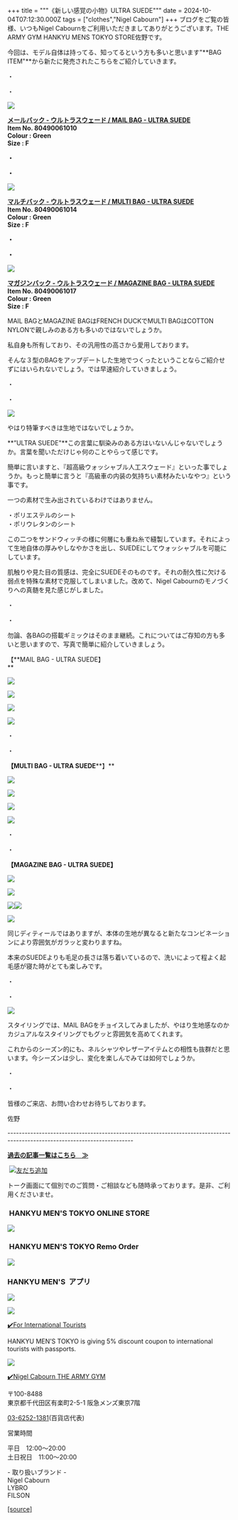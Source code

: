 +++
title = """《新しい感覚の小物》ULTRA SUEDE"""
date = 2024-10-04T07:12:30.000Z
tags = ["clothes","Nigel Cabourn"]
+++
ブログをご覧の皆様、いつもNigel Cabournをご利用いただきましてありがとうございます。THE ARMY GYM HANKYU MENS TOKYO STORE佐野です。

今回は、モデル自体は持ってる、知ってるという方も多いと思います"**BAG ITEM"**から新たに発売されたこちらをご紹介していきます。

・

・

![](https://cdn.shopify.com/s/files/1/0094/9295/5196/files/IMG_1324_58d6a35f-e978-4ba2-958e-153c6f9d7cd4_480x480.jpg?v=1727928541)

[**メールバック - ウルトラスウェード / MAIL BAG - ULTRA SUEDE**](https://web.hh-online.jp/hankyu-mens/goods/index.html?ggcd=M248Y100)  
**Item No. 80490061010**  
**Colour : Green**  
**Size : F**

**・**

**・**

![](https://cdn.shopify.com/s/files/1/0094/9295/5196/files/IMG_1323_ad51a233-6651-4bdc-b681-e9c9506b9b53_480x480.jpg?v=1727928540)

[**マルチバック - ウルトラスウェード / MULTI BAG - ULTRA SUEDE**](https://web.hh-online.jp/hankyu-mens/goods/index.html?ggcd=M248Y101)  
**Item No. 80490061014**  
**Colour : Green**  
**Size : F**

**・**

**・**

![](https://cdn.shopify.com/s/files/1/0094/9295/5196/files/IMG_1325_480x480.jpg?v=1727928540)

[**マガジンバック - ウルトラスウェード / MAGAZINE BAG - ULTRA SUEDE**](https://web.hh-online.jp/hankyu-mens/goods/index.html?ggcd=M248Y102)  
**Item No. 80490061017**  
**Colour : Green**  
**Size : F**

MAIL BAGとMAGAZINE BAGはFRENCH DUCKでMULTI BAGはCOTTON NYLONで親しみのある方も多いのではないでしょうか。

私自身も所有しており、その汎用性の高さから愛用しております。

そんな３型のBAGをアップデートした生地でつくったということならご紹介せずにはいられないでしょう。では早速紹介していきましょう。

・

・

![](https://cdn.shopify.com/s/files/1/0094/9295/5196/files/IMG_1293_411a48c6-6f76-4382-bc7d-eaf5ec0048be_480x480.jpg?v=1727927029)

やはり特筆すべきは生地ではないでしょうか。

**”ULTRA SUEDE"**この言葉に馴染みのある方はいないんじゃないでしょうか。言葉を聞いただけじゃ何のことやらって感じです。

簡単に言いますと、『超高級ウォッシャブル人工スウェード』といった事でしょうか。もっと簡単に言うと『高級車の内装の気持ちい素材みたいなやつ』という事です。

一つの素材で生み出されているわけではありません。

・ポリエステルのシート  
・ポリウレタンのシート

この二つをサンドウィッチの様に何層にも重ね糸で縫製しています。それによって生地自体の厚みやしなやかさを出し、SUEDEにしてウォッシャブルを可能にしています。

肌触りや見た目の質感は、完全にSUEDEそのものです。それの耐久性に欠ける弱点を特殊な素材で克服してしまいました。改めて、Nigel Cabournのモノづくりへの真髄を見た感じがしました。

・

・

勿論、各BAGの搭載ギミックはそのまま継続。これについてはご存知の方も多いと思いますので、写真で簡単に紹介していきましょう。

【**MAIL BAG - ULTRA SUEDE】  
**

![](https://cdn.shopify.com/s/files/1/0094/9295/5196/files/IMG_1259_90218831-b18e-4292-8e56-c049a4f467b1_480x480.jpg?v=1727927027)

![](https://cdn.shopify.com/s/files/1/0094/9295/5196/files/IMG_1254_08dd0add-7f68-4955-8af5-15464de0e591_480x480.jpg?v=1727927028)

![](https://cdn.shopify.com/s/files/1/0094/9295/5196/files/IMG_1255_801b13af-9752-43b7-91e4-ccb0c71fa1a8_480x480.jpg?v=1727927027)

![](https://cdn.shopify.com/s/files/1/0094/9295/5196/files/IMG_1256_480x480.jpg?v=1727927728)

・

・

**【MULTI BAG - ULTRA SUEDE****】**

![](https://cdn.shopify.com/s/files/1/0094/9295/5196/files/IMG_1274_480x480.jpg?v=1727927028)

![](https://cdn.shopify.com/s/files/1/0094/9295/5196/files/IMG_1277_ec00d014-7f5a-4def-a95b-01233816ee17_480x480.jpg?v=1727927028)

![](https://cdn.shopify.com/s/files/1/0094/9295/5196/files/IMG_1286_480x480.jpg?v=1727927028)

![](https://cdn.shopify.com/s/files/1/0094/9295/5196/files/IMG_1280_480x480.jpg?v=1727927028)

・

・

**【MAGAZINE BAG - ULTRA SUEDE】**

![](https://cdn.shopify.com/s/files/1/0094/9295/5196/files/IMG_1264_480x480.jpg?v=1727927027)

![](https://cdn.shopify.com/s/files/1/0094/9295/5196/files/IMG_1268_480x480.jpg?v=1727927028)

![](https://cdn.shopify.com/s/files/1/0094/9295/5196/files/IMG_1267_480x480.jpg?v=1727927028)![](https://cdn.shopify.com/s/files/1/0094/9295/5196/files/IMG_1271_480x480.jpg?v=1727927027)

![](https://cdn.shopify.com/s/files/1/0094/9295/5196/files/IMG_1269_19f4d761-0a11-4171-979c-ba28bedf999b_480x480.jpg?v=1727927027)

同じディティールではありますが、本体の生地が異なると新たなコンビネーションにより雰囲気がガラッと変わりますね。

本来のSUEDEよりも毛足の長さは落ち着いているので、洗いによって程よく起毛感が寝た時がとても楽しみです。

・

・

![](https://cdn.shopify.com/s/files/1/0094/9295/5196/files/IMG_1338_19420327-179f-415b-b5bb-b352525d5898_480x480.jpg?v=1728025392)

スタイリングでは、MAIL BAGをチョイスしてみましたが、やはり生地感なのかカジュアルなスタイリングでもグッと雰囲気を高めてくれます。

これからのシーズン的にも、ネルシャツやレザーアイテムとの相性も抜群だと思います。今シーズンは少し、変化を楽しんでみては如何でしょうか。

・

・

皆様のご来店、お問い合わせお待ちしております。

佐野

\--------------------------------------------------------------------------------------------------------------------------

[**過去の記事一覧はこちら　≫**](https://cabourn.jp/blogs/shop-info/tagged/the-army-gym-hankyu-mens-tokyo)

 [![友だち追加](https://scdn.line-apps.com/n/line_add_friends/btn/ja.png)](https://lin.ee/NdALMrk)

トーク画面にて個別でのご質問・ご相談なども随時承っております。是非、ご利用くださいませ。

###  HANKYU MEN'S TOKYO ONLINE STORE

[![](https://cdn.shopify.com/s/files/1/0094/9295/5196/files/89E08B8F-87A2-468C-B5C0-CCCEBD744C0B_240x240.jpg?v=1652323830)](https://web.hh-online.jp/hankyu-mens/goods/list.html?shoptype=1&cid=b_mgs_vtr_amg)

###  HANKYU MEN'S TOKYO Remo Order

[![](https://cdn.shopify.com/s/files/1/0094/9295/5196/files/IMG_4203_480x480.png?v=1693122470)](https://web.hh-online.jp/hankyu-mens/contents/remoorder/)

### HANKYU MEN'S  アプリ

[**![](https://cdn.shopify.com/s/files/1/0094/9295/5196/files/IMG_4236_480x480.png?v=1693821347)**](https://web.hh-online.jp/hankyu-mens/contents/app/)

![](https://cdn.shopify.com/s/files/1/0094/9295/5196/files/642F2481-827F-485B-B569-888BEA4847CE.gif?v=1599792399)

[✔️](https://www.hankyu-dept.co.jp/mens-tokyo/guestcoupon/)[For International Tourists](https://www.hankyu-dept.co.jp/mens-tokyo/guestcoupon/)

HANKYU MEN’S TOKYO is giving 5% discount coupon to international tourists with passports.

![](https://cdn.shopify.com/s/files/1/0094/9295/5196/files/111.jpg?v=1630658023)

[✔️Nigel Cabourn THE ARMY GYM](https://web.hh-online.jp/hankyu-mens/goods/list.html?shoptype=1&cid=b_mgs_vtr_amg)

〒100-8488  
東京都千代田区有楽町2-5-1 阪急メンズ東京7階

[03-6252-1381](tel:0362521381)(百貨店代表)

営業時間

平日　12:00～20:00  
土日祝日　11:00～20:00  

\- 取り扱いブランド -  
Nigel Cabourn  
LYBRO  
FILSON

[[source]](https://cabourn.jp/blogs/shop-info/hankyu20241004)

